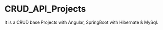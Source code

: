 # CRUD_API_Projects
It is a CRUD base Projects with Angular, SpringBoot with Hibernate &amp; MySql.

